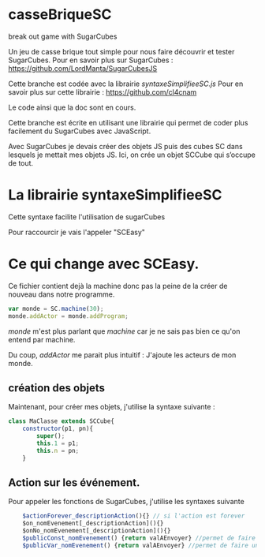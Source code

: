 # casseBriqueSC
break out game with SugarCubes 

Un jeu de casse brique tout simple pour nous faire découvrir et tester SugarCubes.
Pour en savoir plus sur SugarCubes : https://github.com/LordManta/SugarCubesJS

Cette branche est codée avec la librairie *syntaxeSimplifieeSC.js*
Pour en savoir plus sur cette librairie : https://github.com/cl4cnam

Le code ainsi que la doc sont en cours.

Cette branche est écrite en utilisant une librairie qui permet de coder plus facilement du SugarCubes avec JavaScript.

Avec SugarCubes je devais créer des objets JS puis des cubes SC dans lesquels je mettait mes objets JS.
Ici, on crée un objet SCCube qui s’occupe de tout.

# La librairie syntaxeSimplifieeSC
Cette syntaxe facilite l'utilisation de sugarCubes

Pour raccourcir je vais l'appeler "SCEasy"

# Ce qui change avec SCEasy.
Ce fichier contient dejà la machine donc pas la peine de la créer de nouveau dans notre programme.
````javascript
var monde = SC.machine(30);
monde.addActor = monde.addProgram;
````

*monde* m'est plus parlant que *machine* car je ne sais pas bien ce qu'on entend par machine. 

Du coup, *addActor* me parait plus intuitif : J'ajoute les acteurs de mon monde.

## création des objets
Maintenant, pour créer mes objets, j'utilise la syntaxe suivante :

````javascript
class MaClasse extends SCCube{
	constructor(p1, pn){
		super();
		this.1 = p1;
		this.n = pn;
	}
````

## Action sur les événement.
Pour appeler les fonctions de SugarCubes, j'utilise les syntaxes suivante 

````javascript
	$actionForever_descriptionAction(){} // si l'action est forever
	$on_nomEvenement[_descriptionAction](){}
	$onNo_nomEvenement[_descriptionAction](){}
	$publicConst_nomEvenement() {return valAEnvoyer} //permet de faire un SC.generate()
	$publicVar_nomEvenement() {return valAEnvoyer} //permet de faire un SC.generate()//calcule à chaque instant
````
